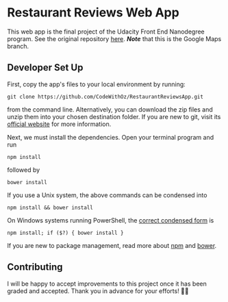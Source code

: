# Restaurant Reviews Web App
This web app is the final project of the Udacity Front End Nanodegree
program. See the original repository [here](https://github.com/udacity/mws-restaurant-stage-1/tree/google-maps).
_**Note**_ that this is the Google Maps branch.

## Developer Set Up
First, copy the app's files to your local environment by running:
```
git clone https://github.com/CodeWithOz/RestaurantReviewsApp.git
```
from the command line. Alternatively, you can download the zip files
and unzip them into your chosen destination folder. If you are new to
git, visit its [official website](https://git-scm.com/) for more information.

Next, we must install the dependencies. Open your terminal program
and run
```
npm install
```
followed by
```
bower install
```
If you use a Unix system, the above commands can be condensed into
```
npm install && bower install
```
On Windows systems running PowerShell, the [correct condensed form](https://stackoverflow.com/a/41816341/7987987) is
```
npm install; if ($?) { bower install }
```
If you are new to package management, read more about [npm](npmjs.com) and
[bower](https://bower.io/).

[//]: # (TODO: Finish instructions for running the dev server with Gulp)

## Contributing
I will be happy to accept improvements to this project once it has
been graded and accepted. Thank you in advance for your efforts! 🙌👏
